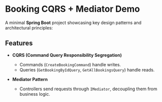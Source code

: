 # Booking CQRS + Mediator Demo

A minimal **Spring Boot** project showcasing key design patterns and architectural principles:

## Features
- **CQRS (Command Query Responsibility Segregation)**  
  - Commands (`CreateBookingCommand`) handle writes.  
  - Queries (`GetBookingByIdQuery`, `GetAllBookingsQuery`) handle reads.

- **Mediator Pattern**  
  - Controllers send requests through `IMediator`, decoupling them from business logic.  
